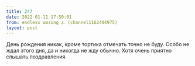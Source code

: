 ```yaml
---
title: 247
date: 2022-01-11 17:50:01
from: endless шизing ⍼ (channel1162404975)
layout: post
---
```


День рождения никак, кроме тортика отмечать точно не буду. Особо не ждал этого дня, да и никогда не жду обычно. Хотя очень приятно слышать поздравления.
